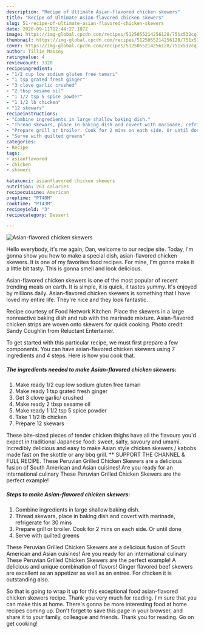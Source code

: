 ```yaml
---
description: "Recipe of Ultimate Asian-flavored chicken skewers"
title: "Recipe of Ultimate Asian-flavored chicken skewers"
slug: 51-recipe-of-ultimate-asian-flavored-chicken-skewers
date: 2020-09-11T12:44:27.107Z
image: https://img-global.cpcdn.com/recipes/5125055214256128/751x532cq70/asian-flavored-chicken-skewers-recipe-main-photo.jpg
thumbnail: https://img-global.cpcdn.com/recipes/5125055214256128/751x532cq70/asian-flavored-chicken-skewers-recipe-main-photo.jpg
cover: https://img-global.cpcdn.com/recipes/5125055214256128/751x532cq70/asian-flavored-chicken-skewers-recipe-main-photo.jpg
author: Tillie Massey
ratingvalue: 4
reviewcount: 3320
recipeingredient:
- "1/2 cup low sodium gluten free tamari"
- "1 tsp grated fresh ginger"
- "3 clove garlic crushed"
- "2 tbsp sesame oil"
- "1 1/2 tsp 5 spice powder"
- "1 1/2 lb chicken"
- "12 skewars"
recipeinstructions:
- "Combine ingredients in large shallow baking dish."
- "Thread skewars, place in baking dish and covert with marinade, refrigerate for 30 mins"
- "Prepare grill or broiler. Cook for 2 mins on each side. Or until done"
- "Serve with quilted greens"
categories:
- Recipe
tags:
- asianflavored
- chicken
- skewers

katakunci: asianflavored chicken skewers 
nutrition: 263 calories
recipecuisine: American
preptime: "PT40M"
cooktime: "PT43M"
recipeyield: "3"
recipecategory: Dessert

---
```



![Asian-flavored chicken skewers](https://img-global.cpcdn.com/recipes/5125055214256128/751x532cq70/asian-flavored-chicken-skewers-recipe-main-photo.jpg)

Hello everybody, it's me again, Dan, welcome to our recipe site. Today, I'm gonna show you how to make a special dish, asian-flavored chicken skewers. It is one of my favorites food recipes. For mine, I'm gonna make it a little bit tasty. This is gonna smell and look delicious.

Asian-flavored chicken skewers is one of the most popular of recent trending meals on earth. It is simple, it is quick, it tastes yummy. It's enjoyed by millions daily. Asian-flavored chicken skewers is something that I have loved my entire life. They're nice and they look fantastic.

Recipe courtesy of Food Network Kitchen. Place the skewers in a large nonreactive baking dish and rub with the marinade mixture. Asian-flavored chicken strips are woven onto skewers for quick cooking. Photo credit: Sandy Coughlin from Reluctant Entertainer.


To get started with this particular recipe, we must first prepare a few components. You can have asian-flavored chicken skewers using 7 ingredients and 4 steps. Here is how you cook that.

<!--inarticleads1-->

##### The ingredients needed to make Asian-flavored chicken skewers:

1. Make ready 1/2 cup low sodium gluten free tamari
1. Make ready 1 tsp grated fresh ginger
1. Get 3 clove garlic/ crushed
1. Make ready 2 tbsp sesame oil
1. Make ready 1 1/2 tsp 5 spice powder
1. Take 1 1/2 lb chicken
1. Prepare 12 skewars


These bite-sized pieces of tender chicken thighs have all the flavours you&#39;d expect in traditional Japanese food: sweet, salty, savoury and umami. Incredibly delicious and easy to make Asian style chicken skewers / kabobs made fast on the skottle or any bbq grill. ** SUPPORT THE CHANNEL &amp; FULL RECIPE. These Peruvian Grilled Chicken Skewers are a delicious fusion of South American and Asian cuisines! Are you ready for an international culinary These Peruvian Grilled Chicken Skewers are the perfect example! 

<!--inarticleads2-->

##### Steps to make Asian-flavored chicken skewers:

1. Combine ingredients in large shallow baking dish.
1. Thread skewars, place in baking dish and covert with marinade, refrigerate for 30 mins
1. Prepare grill or broiler. Cook for 2 mins on each side. Or until done
1. Serve with quilted greens


These Peruvian Grilled Chicken Skewers are a delicious fusion of South American and Asian cuisines! Are you ready for an international culinary These Peruvian Grilled Chicken Skewers are the perfect example! A delicious and unique combination of flavors! Ginger flavored beef skewers are excellent as an appetizer as well as an entree. For chicken it is outstanding also. 

So that is going to wrap it up for this exceptional food asian-flavored chicken skewers recipe. Thank you very much for reading. I'm sure that you can make this at home. There's gonna be more interesting food at home recipes coming up. Don't forget to save this page in your browser, and share it to your family, colleague and friends. Thank you for reading. Go on get cooking!
